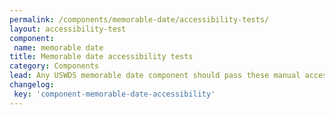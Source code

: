 ```yaml
---
permalink: /components/memorable-date/accessibility-tests/
layout: accessibility-test
component:
 name: memorable date
title: Memorable date accessibility tests
category: Components
lead: Any USWDS memorable date component should pass these manual accessibility tests.
changelog:
 key: 'component-memorable-date-accessibility'
---
```

